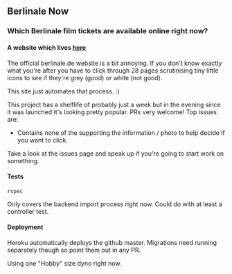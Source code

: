 ## Berlinale Now

### Which Berlinale film tickets are available online right now?

#### A website which lives [here](http://nowberlinale.herokuapp.com)

The official berlinale.de website is a bit annoying. If you don't know exactly what you're after you have to click through 28 pages scrutinising tiny little icons to see if they're grey (good) or white (not good).

This site just automates that process. :)

This project has a shelflife of probably just a week but in the evening since it was launched it's looking pretty popular. PRs very welcome! Top issues are:

- Contains none of the supporting the information / photo to help decide if you want to click.

Take a look at the issues page and speak up if you're going to start work on something.

#### Tests

```
rspec
```
Only covers the backend import process right now. Could do with at least a controller test.

#### Deployment

Heroku automatically deploys the github master.
Migrations need running separately though so point them out in any PR.

Using one "Hobby" size dyno right now.
